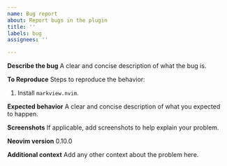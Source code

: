 ```yaml
---
name: Bug report
about: Report bugs in the plugin
title: ''
labels: bug
assignees: ''

---
```


**Describe the bug**
A clear and concise description of what the bug is.

**To Reproduce**
Steps to reproduce the behavior:
1.  Install `markview.nvim`.

**Expected behavior**
A clear and concise description of what you expected to happen.

**Screenshots**
If applicable, add screenshots to help explain your problem.

**Neovim version**
0.10.0

**Additional context**
Add any other context about the problem here.
